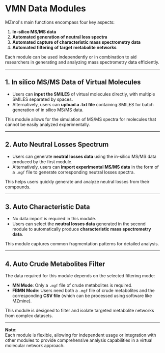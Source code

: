 # VMN Data Modules

MZmol's main functions encompass four key aspects:

1. **In-silico MS/MS data**
2. **Automated generation of neutral loss spectra**
3. **Automated capture of characteristic mass spectrometry data**
4. **Automated filtering of target metabolite networks**

Each module can be used independently or in combination to aid researchers in generating and analyzing mass spectrometry data efficiently.

---

## 1. In silico MS/MS Data of Virtual Molecules

- Users can **input the SMILES** of virtual molecules directly, with multiple SMILES separated by spaces.
- Alternatively, users can **upload a .txt file** containing SMILES for batch generation of in silico MS/MS data.

This module allows for the simulation of MS/MS spectra for molecules that cannot be easily analyzed experimentally.

---

## 2. Auto Neutral Losses Spectrum

- Users can generate **neutral losses data** using the in-silico MS/MS data produced by the first module.
- Alternatively, users can **import experimental MS/MS data** in the form of a `.mgf` file to generate corresponding neutral losses spectra.

This helps users quickly generate and analyze neutral losses from their compounds.

---

## 3. Auto Characteristic Data

- No data import is required in this module.
- Users can select the **neutral losses data** generated in the second module to automatically produce **characteristic mass spectrometry data**.

This module captures common fragmentation patterns for detailed analysis.

---

## 4. Auto Crude Metabolites Filter

The data required for this module depends on the selected filtering mode:

- **MN Mode**: Only a `.mgf` file of crude metabolites is required.
- **FBMN Mode**: Users need both a `.mgf` file of crude metabolites and the corresponding **CSV file** (which can be processed using software like MZmine).

This module is designed to filter and isolate targeted metabolite networks from complex datasets.

---

**Note:**  
Each module is flexible, allowing for independent usage or integration with other modules to provide comprehensive analysis capabilities in a virtual molecular network approach.
